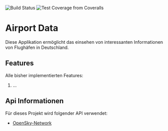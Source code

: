 ![Build Status](https://img.shields.io/github/actions/workflow/status/khadidja-kebaili/Reactive_Systems/scalaWithCoveralls.yml)
![Test Coverage from Coveralls](https://img.shields.io/coverallsCoverage/github/khadidja-kebaili/Reactive_Systems)

# Airport Data

Diese Applikation ermöglicht das einsehen von interessanten Informationen von Flughäfen in Deutschland.

## Features

Alle bisher implementierten Features:

1. ...

## Api Informationen

Für dieses Projekt wird folgender API verwendet:

- [OpenSky-Network](https://opensky-network.org)
